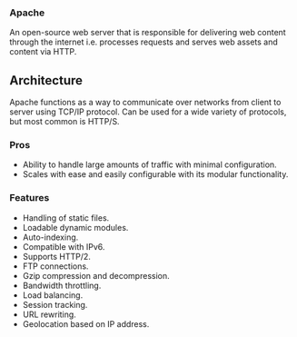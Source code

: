 ### Apache
An open-source web server that is responsible for delivering web content through the internet i.e. processes requests and serves web assets and content via HTTP.

## Architecture

Apache functions as a way to communicate over networks from client to server using TCP/IP protocol. Can be used for a wide variety of protocols, but most common is HTTP/S. 

### Pros

- Ability to handle large amounts of traffic with minimal configuration.
- Scales with ease and easily configurable with its modular functionality.

### Features

- Handling of static files.
- Loadable dynamic modules.
- Auto-indexing. 
- Compatible with IPv6.
- Supports HTTP/2.
- FTP connections.
- Gzip compression and decompression.
- Bandwidth throttling.
- Load balancing.
- Session tracking.
- URL rewriting.
- Geolocation based on IP address.
